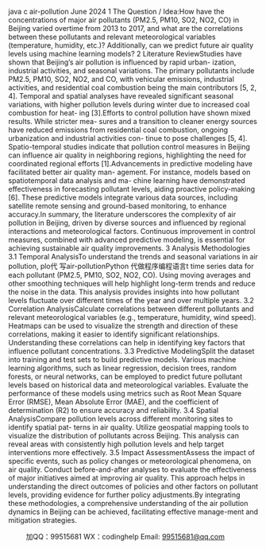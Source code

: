 java c
air-pollution
June   2024
1          The   Question   /   Idea:How   have   the   concentrations   of   major   air   pollutants   (PM2.5, PM10,   SO2,   NO2,   CO) in   Beijing   varied   overtime   from   2013 to   2017, and   what   are   the   correlations   between   these   pollutants   and   relevant   meteorological   variables (temperature,   humidity, etc.)? Additionally, can we   predict   future   air   quality   levels   using   machine   learning   models?
2          Literature   ReviewStudies   have   shown   that   Beijing’s   air   pollution   is   influenced   by   rapid   urban-   ization,   industrial   activities,   and   seasonal   variations. The   primary   pollutants   include   PM2.5,   PM10,   SO2,   NO2,   and   CO, with   vehicular   emissions,   industrial activities,   and   residential   coal   combustion   being   the   main   contributors   [5,   2,   4].   Temporal   and   spatial   analyses   have   revealed   significant   seasonal   variations, with   higher pollution   levels   during winter   due to increased   coal   combustion   for   heat-   ing   [3].Efforts   to   control   pollution   have   shown   mixed   results. While   stricter   mea-   sures   and   a   transition   to   cleaner   energy   sources   have   reduced   emissions   from   residential   coal   combustion,   ongoing   urbanization   and   industrial   activities   con-   tinue   to   pose   challenges   [5,   4].    Spatio-temporal   studies   indicate   that   pollution control   measures   in   Beijing   can   influence   air   quality   in   neighboring   regions,   highlighting   the   need   for   coordinated   regional   efforts   [1].Advancements in predictive modeling have facilitated better air quality man-   agement.   For   instance,   models   based   on   spatiotemporal   data   analysis   and   ma-   chine   learning   have   demonstrated   effectiveness   in   forecasting   pollutant   levels,   aiding   proactive   policy-making   [6].      These   predictive   models   integrate   various data   sources,   including   satellite   remote   sensing   and   ground-based   monitoring,   to   enhance   accuracy.In   summary,   the   literature   underscores   the   complexity   of   air   pollution   in   Beijing,   driven   by   diverse   sources   and   influenced   by   regional   interactions   and meteorological   factors. Continuous   improvement   in   control   measures,   combined with   advanced   predictive   modeling, is essential   for   achieving   sustainable   air quality   improvements.
3          Analysis   Methodologies
3.1          Temporal   AnalysisTo   understand   the   trends   and   seasonal   variations   in   air   pollution, plo代 写air-pollutionPython
代做程序编程语言t   time   series data   for   each   pollutant   (PM2.5, PM10,   SO2, NO2,   CO).   Using   moving   averages and other smoothing techniques will help   highlight   long-term   trends   and   reduce   the   noise   in   the   data.    This   analysis   provides   insights   into   how   pollutant   levels   fluctuate   over   different   times   of the   year   and   over   multiple   years.
3.2          Correlation   AnalysisCalculate   correlations   between   different   pollutants   and   relevant   meteorological   variables   (e.g.,   temperature,   humidity,   wind   speed).    Heatmaps   can   be   used   to visualize   the   strength   and   direction   of   these   correlations,   making   it   easier   to   identify   significant   relationships.    Understanding   these   correlations   can   help   in   identifying   key   factors   that   influence   pollutant   concentrations.
3.3          Predictive   ModelingSplit the   dataset   into training   and test   sets to   build   predictive   models.    Various   machine   learning   algorithms,   such   as   linear   regression,   decision   trees,   random   forests,   or   neural   networks,   can   be   employed   to   predict   future   pollutant   levels   based   on   historical   data   and   meteorological   variables. Evaluate   the   performance   of these   models   using   metrics   such   as   Root   Mean   Square   Error   (RMSE),   Mean   Absolute Error (MAE), and the coefficient   of   determination (R2) to ensure accuracy   and   reliability.
3.4          Spatial   AnalysisCompare pollution levels   across different monitoring sites to identify spatial pat-   terns in air quality.   Utilize geospatial mapping tools to visualize the distribution   of   pollutants   across   Beijing.   This   analysis   can   reveal   areas   with   consistently   high pollution   levels   and   help   target   interventions   more   effectively.
3.5          Impact   AssessmentAssess   the   impact   of   specific   events,   such   as   policy   changes   or   meteorological   phenomena,   on   air   quality. Conduct   before-and-after   analyses   to   evaluate   the effectiveness   of major   initiatives   aimed   at   improving   air   quality.   This   approach   helps   in   understanding   the   direct   outcomes   of   policies      and   other   factors   on pollutant   levels,   providing   evidence   for   further   policy   adjustments.By   integrating   these   methodologies,   a   comprehensive   understanding   of   the air pollution dynamics in Beijing   can   be   achieved,   facilitating   effective   manage-ment   and   mitigation   strategies.

   



         
加QQ：99515681  WX：codinghelp  Email: 99515681@qq.com
